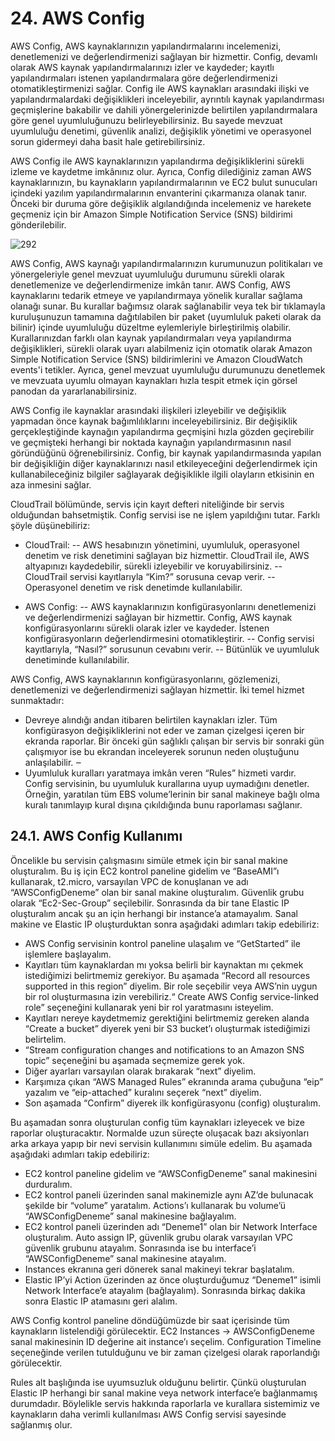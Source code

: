 ﻿# 24. AWS Config
AWS Config, AWS kaynaklarınızın yapılandırmalarını incelemenizi, denetlemenizi ve değerlendirmenizi sağlayan bir hizmettir. Config, devamlı olarak AWS kaynak yapılandırmalarınızı izler ve kaydeder; kayıtlı yapılandırmaları istenen yapılandırmalara göre değerlendirmenizi otomatikleştirmenizi sağlar. Config ile AWS kaynakları arasındaki ilişki ve yapılandırmalardaki değişiklikleri inceleyebilir, ayrıntılı kaynak yapılandırması geçmişlerine bakabilir ve dahili yönergelerinizde belirtilen yapılandırmalara göre genel uyumluluğunuzu belirleyebilirsiniz. Bu sayede mevzuat uyumluluğu denetimi, güvenlik analizi, değişiklik yönetimi ve operasyonel sorun gidermeyi daha basit hale getirebilirsiniz. 

AWS Config ile AWS kaynaklarınızın yapılandırma değişikliklerini sürekli izleme ve kaydetme imkânınız olur. Ayrıca, Config dilediğiniz zaman AWS kaynaklarınızın, bu kaynakların yapılandırmalarının ve EC2 bulut sunucuları içindeki yazılım yapılandırmalarının envanterini çıkarmanıza olanak tanır. Önceki bir duruma göre değişiklik algılandığında incelemeniz ve harekete geçmeniz için bir Amazon Simple Notification Service (SNS) bildirimi gönderilebilir.

![292](https://github.com/fatihes1/AWS-ile-Bulut-Bilisimin-Temelleri/assets/54971670/a431c790-85e8-4f55-b13c-7c6cfced43a0)

AWS Config, AWS kaynağı yapılandırmalarınızın kurumunuzun politikaları ve yönergeleriyle genel mevzuat uyumluluğu durumunu sürekli olarak denetlemenize ve değerlendirmenize imkân tanır. AWS Config, AWS kaynaklarını tedarik etmeye ve yapılandırmaya yönelik kurallar sağlama olanağı sunar. Bu kurallar bağımsız olarak sağlanabilir veya tek bir tıklamayla kuruluşunuzun tamamına dağıtılabilen bir paket (uyumluluk paketi olarak da bilinir) içinde uyumluluğu düzeltme eylemleriyle birleştirilmiş olabilir. Kurallarınızdan farklı olan kaynak yapılandırmaları veya yapılandırma değişiklikleri, sürekli olarak uyarı alabilmeniz için otomatik olarak Amazon Simple Notification Service (SNS) bildirimlerini ve Amazon CloudWatch events'i tetikler. Ayrıca, genel mevzuat uyumluluğu durumunuzu denetlemek ve mevzuata uyumlu olmayan kaynakları hızla tespit etmek için görsel panodan da yararlanabilirsiniz.

AWS Config ile kaynaklar arasındaki ilişkileri izleyebilir ve değişiklik yapmadan önce kaynak bağımlılıklarını inceleyebilirsiniz. Bir değişiklik gerçekleştiğinde kaynağın yapılandırma geçmişini hızla gözden geçirebilir ve geçmişteki herhangi bir noktada kaynağın yapılandırmasının nasıl göründüğünü öğrenebilirsiniz. Config, bir kaynak yapılandırmasında yapılan bir değişikliğin diğer kaynaklarınızı nasıl etkileyeceğini değerlendirmek için kullanabileceğiniz bilgiler sağlayarak değişiklikle ilgili olayların etkisinin en aza inmesini sağlar.

CloudTrail bölümünde, servis için kayıt defteri niteliğinde bir servis olduğundan bahsetmiştik. Config servisi ise ne işlem yapıldığını tutar. Farklı şöyle düşünebiliriz:

- CloudTrail: 
-- AWS hesabınızın yönetimini, uyumluluk, operasyonel denetim ve risk denetimini sağlayan biz hizmettir. CloudTrail ile, AWS altyapınızı kaydedebilir, sürekli izleyebilir ve koruyabilirsiniz.
-- CloudTrail servisi kayıtlarıyla “Kim?” sorusuna cevap verir. 
-- Operasyonel denetim ve risk denetimde kullanılabilir.

- AWS Config:
-- AWS kaynaklarınızın konfigürasyonlarını denetlemenizi ve değerlendirmenizi sağlayan bir hizmettir. Config, AWS kaynak konfigürasyonlarını sürekli olarak izler ve kaydeder. İstenen konfigürasyonların değerlendirmesini otomatikleştirir. 
-- Config servisi kayıtlarıyla, “Nasıl?” sorusunun cevabını verir. 
-- Bütünlük ve uyumluluk denetiminde kullanılabilir.

AWS Config, AWS kaynaklarının konfigürasyonlarını, gözlemenizi, denetlemenizi ve değerlendirmenizi sağlayan hizmettir. İki temel hizmet sunmaktadır:

- Devreye alındığı andan itibaren belirtilen kaynakları izler. Tüm konfigürasyon değişikliklerini not eder ve zaman çizelgesi içeren bir ekranda raporlar. Bir önceki gün sağlıklı çalışan bir servis bir sonraki gün çalışmıyor ise bu ekrandan inceleyerek sorunun neden oluştuğunu anlaşılabilir. ‒ 
- Uyumluluk kuralları yaratmaya imkân veren “Rules” hizmeti vardır. Config servisinin, bu uyumluluk kurallarına uyup uymadığını denetler. Örneğin, yaratılan tüm EBS volume’lerinin bir sanal makineye bağlı olma kuralı tanımlayıp kural dışına çıkıldığında bunu raporlaması sağlanır.

## 24.1. AWS Config Kullanımı
Öncelikle bu servisin çalışmasını simüle etmek için bir sanal makine oluşturalım. Bu iş için EC2 kontrol paneline gidelim ve “BaseAMI”ı kullanarak, t2.micro, varsayılan VPC de konuşlanan ve adı “AWSConfigDeneme” olan bir sanal makine oluşturalım. Güvenlik grubu olarak “Ec2-Sec-Group” seçilebilir. Sonrasında da bir tane Elastic IP oluşturalım ancak şu an için herhangi bir instance’a atamayalım. Sanal makine ve Elastic IP oluşturduktan sonra aşağıdaki adımları takip edebiliriz:

- AWS Config servisinin kontrol paneline ulaşalım ve “GetStarted” ile işlemlere başlayalım. 
- Kayıtları tüm kaynaklardan mı yoksa belirli bir kaynaktan mı çekmek istediğimizi belirtmemiz gerekiyor. Bu aşamada “Record all resources supported in this region” diyelim. Bir role seçebilir veya AWS’nin uygun bir rol oluşturmasına izin verebiliriz.“ Create AWS Config service-linked role” seçeneğini kullanarak yeni bir rol yaratmasını isteyelim. 
- Kayıtları nereye kaydetmemiz gerektiğini belirtmemiz gereken alanda “Create a bucket” diyerek yeni bir S3 bucket’ı oluşturmak istediğimizi belirtelim.
- “Stream configuration changes and notifications to an Amazon SNS topic” seçeneğini bu aşamada seçmemize gerek yok. 
- Diğer ayarları varsayılan olarak bırakarak “next” diyelim. 
- Karşımıza çıkan “AWS Managed Rules” ekranında arama çubuğuna “eip” yazalım ve “eip-attached” kuralını seçerek “next” diyelim.
- Son aşamada “Confirm” diyerek ilk konfigürasyonu (config) oluşturalım.

Bu aşamadan sonra oluşturulan config tüm kaynakları izleyecek ve bize raporlar oluşturacaktır. Normalde uzun süreçte oluşacak bazı aksiyonları arka arkaya yapıp bir nevi servisin kullanımını simüle edelim. Bu aşamada aşağıdaki adımları takip edebiliriz:

- EC2 kontrol paneline gidelim ve “AWSConfigDeneme” sanal makinesini durduralım. 
- EC2 kontrol paneli üzerinden sanal makinemizle aynı AZ’de bulunacak şekilde bir “volume” yaratalım. Actions’ı kullanarak bu volume’ü “AWSConfigDeneme” sanal makinesine bağlayalım. 
- EC2 kontrol paneli üzerinden adı “Deneme1” olan bir Network Interface oluşturalım. Auto assign IP, güvenlik grubu olarak varsayılan VPC güvenlik grubunu atayalım. Sonrasında ise bu interface’i “AWSConfigDeneme” sanal makinesine atayalım. 
- Instances ekranına geri dönerek sanal makineyi tekrar başlatalım. 
- Elastic IP’yi Action üzerinden az önce oluşturduğumuz “Deneme1” isimli Network Interface’e atayalım (bağlayalım). Sonrasında birkaç dakika sonra Elastic IP atamasını geri alalım.

AWS Config kontrol paneline döndüğümüzde bir saat içerisinde tüm kaynakların listelendiği görülecektir. EC2 Instances → AWSConfigDeneme sanal makinesinin ID değerine ait instance’ı seçelim. Configuration Timeline seçeneğinde verilen tutulduğunu ve bir zaman çizelgesi olarak raporlandığı görülecektir. 

Rules alt başlığında ise uyumsuzluk olduğunu belirtir. Çünkü oluşturulan Elastic IP herhangi bir sanal makine veya network interface’e bağlanmamış durumdadır. Böylelikle servis hakkında raporlarla ve kurallara sistemimiz ve kaynakların daha verimli kullanılması AWS Config servisi sayesinde sağlanmış olur.


